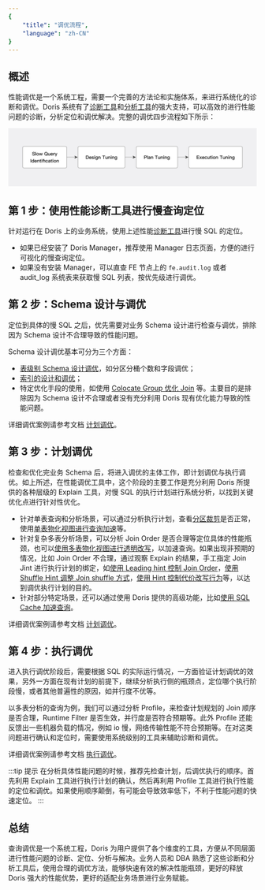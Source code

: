 ```yaml
---
{
    "title": "调优流程",
    "language": "zh-CN"
}
---
```


<!-- 
Licensed to the Apache Software Foundation (ASF) under one
or more contributor license agreements.  See the NOTICE file
distributed with this work for additional information
regarding copyright ownership.  The ASF licenses this file
to you under the Apache License, Version 2.0 (the
"License"); you may not use this file except in compliance
with the License.  You may obtain a copy of the License at

  http://www.apache.org/licenses/LICENSE-2.0

Unless required by applicable law or agreed to in writing,
software distributed under the License is distributed on an
"AS IS" BASIS, WITHOUT WARRANTIES OR CONDITIONS OF ANY
KIND, either express or implied.  See the License for the
specific language governing permissions and limitations
under the License.
-->

## 概述

性能调优是一个系统工程，需要一个完善的方法论和实施体系，来进行系统化的诊断和调优。Doris 系统有了[诊断工具](diagnostic-tools.md)和[分析工具](analysis-tools.md)的强大支持，可以高效的进行性能问题的诊断，分析定位和调优解决。完整的调优四步流程如下所示：

![性能调优流程](/images/query-tuning-steps.jpg)

## 第 1 步：使用性能诊断工具进行慢查询定位

针对运行在 Doris 上的业务系统，使用上述性能[诊断工具](diagnostic-tools.md)进行慢 SQL 的定位。

- 如果已经安装了 Doris Manager，推荐使用 Manager 日志页面，方便的进行可视化的慢查询定位。
- 如果没有安装 Manager，可以直查 FE 节点上的 `fe.audit.log` 或者 audit_log 系统表来获取慢 SQL 列表，按优先级进行调优。

## 第 2 步：Schema 设计与调优

定位到具体的慢 SQL 之后，优先需要对业务 Schema 设计进行检查与调优，排除因为 Schema 设计不合理导致的性能问题。

Schema 设计调优基本可分为三个方面：

- [表级别 Schema 设计调优](../tuning/tuning-plan/optimizing-table-schema.md)，如分区分桶个数和字段调优；
- [索引的设计和调优](../tuning/tuning-plan/optimizing-table-index.md)；
- 特定优化手段的使用，如使用 [Colocate Group 优化 Join](../tuning/tuning-plan/optimizing-join-with-colocate-group.md) 等。主要目的是排除因为 Schema 设计不合理或者没有充分利用 Doris 现有优化能力导致的性能问题。

详细调优案例请参考文档 [计划调优](../tuning/tuning-plan/optimizing-table-schema.md)。

## 第 3 步：计划调优

检查和优化完业务 Schema 后，将进入调优的主体工作，即计划调优与执行调优。如上所述，在性能调优工具中，这个阶段的主要工作是充分利用 Doris 所提供的各种层级的 Explain 工具，对慢 SQL 的执行计划进行系统分析，以找到关键优化点进行针对性优化。

- 针对单表查询和分析场景，可以通过分析执行计划，查看[分区裁剪](../tuning/tuning-plan/optimizing-table-scanning.md)是否正常，使用[单表物化视图进行查询加速](../tuning/tuning-plan/transparent-rewriting-with-sync-mv.md)等。
- 针对复杂多表分析场景，可以分析 Join Order 是否合理等定位具体的性能瓶颈，也可以[使用多表物化视图进行透明改写](../tuning/tuning-plan/transparent-rewriting-with-async-mv.md)，以加速查询。如果出现非预期的情况，比如 Join Order 不合理，通过观察 Explain 的结果，手工指定 Join Jint 进行执行计划的绑定，如[使用 Leading hint 控制 Join Order](../tuning/tuning-plan/reordering-join-with-leading-hint.md)，[使用 Shuffle Hint 调整 Join shuffle 方式](../tuning/tuning-plan/adjusting-join-shuffle.md)，[使用 Hint 控制代价改写行为](../tuning/tuning-plan/controlling-hints-with-cbo-rule.md)等，以达到调优执行计划的目的。
- 针对部分特定场景，还可以通过使用 Doris 提供的高级功能，比如[使用 SQL Cache 加速查询](../tuning/tuning-plan/accelerating-queries-with-sql-cache.md)。

详细调优案例请参考文档 [计划调优](../tuning/tuning-plan/optimizing-table-schema.md)。

## 第 4 步：执行调优

进入执行调优阶段后，需要根据 SQL 的实际运行情况，一方面验证计划调优的效果，另外一方面在现有计划的前提下，继续分析执行侧的瓶颈点，定位哪个执行阶段慢，或者其他普遍性的原因，如并行度不优等。

以多表分析的查询为例，我们可以通过分析 Profile，来检查计划规划的 Join 顺序是否合理，Runtime Filter 是否生效，并行度是否符合预期等。此外 Profile 还能反馈出一些机器负载的情况，例如 io 慢，网络传输性能不符合预期等。在对这类问题进行确认和定位时，需要使用系统级别的工具来辅助诊断和调优。

详细调优案例请参考文档 [执行调优](../tuning/tuning-execution/)。

:::tip 提示
在分析具体性能问题的时候，推荐先检查计划，后调优执行的顺序。首先利用 Explain 工具进行执行计划的确认，然后再利用 Profile 工具进行执行性能的定位和调优。如果使用顺序颠倒，有可能会导致效率低下，不利于性能问题的快速定位。
:::

## 总结

查询调优是一个系统工程，Doris 为用户提供了各个维度的工具，方便从不同层面进行性能问题的诊断、定位、分析与解决。业务人员和 DBA 熟悉了这些诊断和分析工具后，使用合理的调优方法，能够快速有效的解决性能瓶颈，更好的释放 Doris 强大的性能优势，更好的适配业务场景进行业务赋能。
